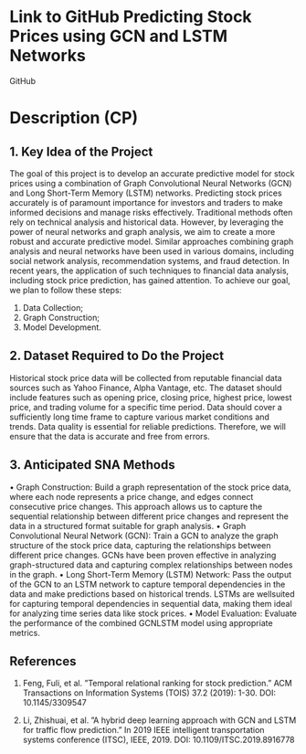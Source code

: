 # Link to GitHub Predicting Stock Prices using GCN and LSTM Networks

GitHub

# Description (CP)
## 1. Key Idea of the Project 

The goal of this project is to develop an accurate predictive model for stock prices using a combination of Graph Convolutional Neural Networks (GCN) and Long Short-Term Memory (LSTM) networks. 
Predicting stock prices accurately is of paramount importance for investors and traders to make informed decisions and manage risks effectively. Traditional methods often rely on technical analysis and historical data. However, by leveraging the power of neural networks and graph analysis, we aim to create a more robust and accurate predictive model. 
Similar approaches combining graph analysis and neural networks have been used in various domains, including social network analysis, recommendation systems, and fraud detection. In recent years, the application of such techniques to financial data analysis, including stock price prediction, has gained attention. To achieve our goal, we plan to follow these steps: 
1. Data Collection; 
2. Graph Construction; 
3. Model Development. 
## 2. Dataset Required to Do the Project 

Historical stock price data will be collected from reputable financial data sources such as Yahoo Finance, Alpha Vantage, etc. The dataset should include features such as opening price, closing price, highest price, lowest price, and trading volume for a specific time period. Data should cover a sufficiently long time frame to capture various market conditions and trends. Data quality is essential for reliable predictions. Therefore, we will ensure that the data is accurate and free from errors. 

## 3. Anticipated SNA Methods 

• Graph Construction: Build a graph representation of the stock price data, where each node represents a price change, and edges connect consecutive price changes. This approach allows us to capture the sequential relationship between different price changes and represent the data in a structured format suitable for graph analysis. 
• Graph Convolutional Neural Network (GCN): Train a GCN to analyze the graph structure of the stock price data, capturing the relationships between different price changes. GCNs have been proven effective in analyzing graph-structured data and capturing complex relationships between nodes in the graph. 
• Long Short-Term Memory (LSTM) Network: Pass the output of the GCN to an LSTM network to capture temporal dependencies in the data and make predictions based on historical trends. LSTMs are wellsuited for capturing temporal dependencies in sequential data, making them ideal for analyzing time series data like stock prices. 
• Model Evaluation: Evaluate the performance of the combined GCNLSTM model using appropriate metrics. 
## References 

1. Feng, Fuli, et al. ”Temporal relational ranking for stock prediction.” ACM Transactions on Information Systems (TOIS) 37.2 (2019): 1-30. DOI: 10.1145/3309547 

2. Li, Zhishuai, et al. ”A hybrid deep learning approach with GCN and LSTM for traffic flow prediction.” In 2019 IEEE intelligent transportation systems conference (ITSC), IEEE, 2019. DOI: 10.1109/ITSC.2019.8916778